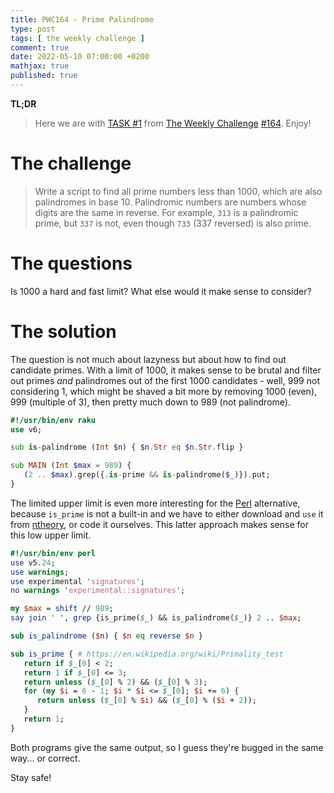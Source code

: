 ```yaml
---
title: PWC164 - Prime Palindrome
type: post
tags: [ the weekly challenge ]
comment: true
date: 2022-05-10 07:00:00 +0200
mathjax: true
published: true
---
```


**TL;DR**

> Here we are with [TASK #1][] from [The Weekly Challenge][]
> [#164][]. Enjoy!

# The challenge

> Write a script to find all prime numbers less than 1000, which are
> also palindromes in base 10. Palindromic numbers are numbers whose
> digits are the same in reverse. For example, `313` is a palindromic
> prime, but `337` is not, even though `733` (337 reversed) is also
> prime.

# The questions

Is 1000 a hard and fast limit? What else would it make sense to
consider?


# The solution

The question is not much about lazyness but about how to find out
candidate primes. With a limit of 1000, it makes sense to be brutal and
filter out primes *and* palindromes out of the first 1000 candidates -
well, 999 not considering 1, which might be shaved a bit more by
removing 1000 (even), 999 (multiple of 3), then pretty much down to 989
(not palindrome).

```raku
#!/usr/bin/env raku
use v6;

sub is-palindrome (Int $n) { $n.Str eq $n.Str.flip }

sub MAIN (Int $max = 989) {
   (2 .. $max).grep({.is-prime && is-palindrome($_)}).put;
}
```

The limited upper limit is even more interesting for the [Perl][]
alternative, because `is_prime` is not a built-in and we have to either
download and `use` it from [ntheory][], or code it ourselves. This
latter approach makes sense for this low upper limit.


```perl
#!/usr/bin/env perl
use v5.24;
use warnings;
use experimental 'signatures';
no warnings 'experimental::signatures';

my $max = shift // 989;
say join ' ', grep {is_prime($_) && is_palindrome($_)} 2 .. $max;

sub is_palindrome ($n) { $n eq reverse $n }

sub is_prime { # https://en.wikipedia.org/wiki/Primality_test
   return if $_[0] < 2;
   return 1 if $_[0] <= 3;
   return unless ($_[0] % 2) && ($_[0] % 3);
   for (my $i = 6 - 1; $i * $i <= $_[0]; $i += 6) {
      return unless ($_[0] % $i) && ($_[0] % ($i + 2));
   }
   return 1;
}
```

Both programs give the same output, so I guess they're bugged in the
same way... or correct.

Stay safe!


[The Weekly Challenge]: https://theweeklychallenge.org/
[#164]: https://theweeklychallenge.org/blog/perl-weekly-challenge-164/
[TASK #1]: https://theweeklychallenge.org/blog/perl-weekly-challenge-164/#TASK1
[Perl]: https://www.perl.org/
[Raku]: https://raku.org/
[ntheory]: https://metacpan.org/pod/ntheory
